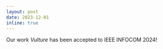 ```yaml
---
layout: post
date: 2023-12-01
inline: true
---
```


Our work *Vulture* has been accepted to IEEE INFOCOM 2024!
